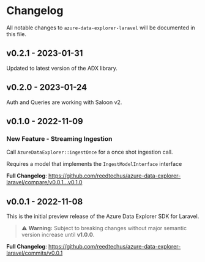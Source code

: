 # Changelog

All notable changes to `azure-data-explorer-laravel` will be documented in this file.

## v0.2.1 - 2023-01-31

Updated to latest version of the ADX library.

## v0.2.0 - 2023-01-24

Auth and Queries are working with Saloon v2.

## v0.1.0 - 2022-11-09

### New Feature - Streaming Ingestion

Call `AzureDataExplorer::ingestOnce` for a once shot ingestion call.

Requires a model that implements the `IngestModelInterface` interface

**Full Changelog**: https://github.com/reedtechus/azure-data-explorer-laravel/compare/v0.0.1...v0.1.0

## v0.0.1 - 2022-11-08

This is the initial preview release of the Azure Data Explorer SDK for Laravel.

> ⚠️ **Warning:** Subject to breaking changes without major semantic version increase until **v1.0.0**.

**Full Changelog**: https://github.com/reedtechus/azure-data-explorer-laravel/commits/v0.0.1
